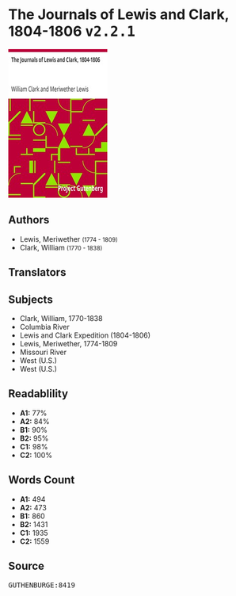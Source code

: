# The Journals of Lewis and Clark, 1804-1806 <kbd>v2.2.1</kbd>

![](./cover.medium.jpg "")

## Authors


 - Lewis, Meriwether <small>(1774 - 1809)</small>
 - Clark, William <small>(1770 - 1838)</small>

## Translators



## Subjects


 - Clark, William, 1770-1838
 - Columbia River
 - Lewis and Clark Expedition (1804-1806)
 - Lewis, Meriwether, 1774-1809
 - Missouri River
 - West (U.S.)
 - West (U.S.)

## Readablility


 - **A1:** 77%
 - **A2:** 84%
 - **B1:** 90%
 - **B2:** 95%
 - **C1:** 98%
 - **C2:** 100%

## Words Count


 - **A1:** 494
 - **A2:** 473
 - **B1:** 860
 - **B2:** 1431
 - **C1:** 1935
 - **C2:** 1559

## Source


<kbd>GUTHENBURGE:8419</kbd>
